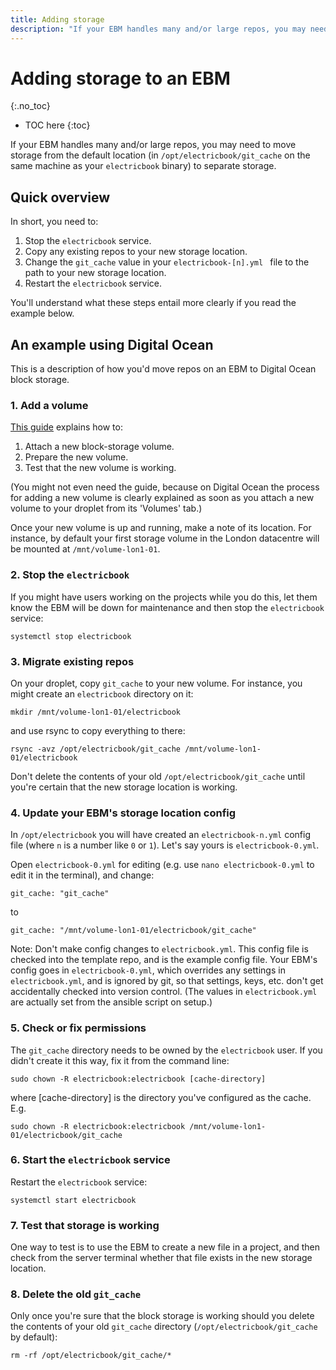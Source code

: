```yaml
---
title: Adding storage
description: "If your EBM handles many and/or large repos, you may need to move storage from the default location to separate storage."
---
```


# Adding storage to an EBM
{:.no_toc}

* TOC here
{:toc}

If your EBM handles many and/or large repos, you may need to move storage from the default location (in `/opt/electricbook/git_cache` on the same machine as your `electricbook` binary) to separate storage.

## Quick overview

In short, you need to:

1. Stop the `electricbook` service.
2. Copy any existing repos to your new storage location.
3. Change the `git_cache` value in your `electricbook-[n].yml ` file to the path to your new storage location.
4. Restart the `electricbook` service.

You'll understand what these steps entail more clearly if you read the example below.

## An example using Digital Ocean

This is a description of how you'd move repos on an EBM to Digital Ocean block storage.

### 1. Add a volume

[This guide](https://www.digitalocean.com/community/tutorials/how-to-use-block-storage-on-digitalocean) explains how to:

1. Attach a new block-storage volume.
2. Prepare the new volume.
3. Test that the new volume is working.

(You might not even need the guide, because on Digital Ocean the process for adding a new volume is clearly explained as soon as you attach a new volume to your droplet from its 'Volumes' tab.)

Once your new volume is up and running, make a note of its location. For instance, by default your first storage volume in the London datacentre will be mounted at `/mnt/volume-lon1-01`.

### 2. Stop the `electricbook`

If you might have users working on the projects while you do this, let them know the EBM will be down for maintenance and then stop the `electricbook` service:

```
systemctl stop electricbook
```

### 3. Migrate existing repos

On your droplet, copy `git_cache` to your new volume. For instance, you might create an `electricbook` directory on it:

```
mkdir /mnt/volume-lon1-01/electricbook
```

and use rsync to copy everything to there:

```
rsync -avz /opt/electricbook/git_cache /mnt/volume-lon1-01/electricbook
```

Don't delete the contents of your old `/opt/electricbook/git_cache` until you're certain that the new storage location is working.

### 4. Update your EBM's storage location config

In `/opt/electricbook` you will have created an `electricbook-n.yml` config file (where `n` is a number like `0` or `1`). Let's say yours is `electricbook-0.yml`.

Open `electricbook-0.yml` for editing (e.g. use `nano electricbook-0.yml` to edit it in the terminal), and change:

```
git_cache: "git_cache"
```

to

```
git_cache: "/mnt/volume-lon1-01/electricbook/git_cache"
```

Note: Don't make config changes to `electricbook.yml`. This config file is checked into the template repo, and is the example config file. Your EBM's config goes in `electricbook-0.yml`, which overrides any settings in `electricbook.yml`, and is ignored by git, so that settings, keys, etc. don't get accidentally checked into version control. (The values in `electricbook.yml` are actually set from the ansible script on setup.)

### 5. Check or fix permissions

The `git_cache` directory needs to be owned by the `electricbook` user. If you didn't create it this way, fix it from the command line:

```
sudo chown -R electricbook:electricbook [cache-directory]
```

where [cache-directory] is the directory you've configured as the cache. E.g.

```
sudo chown -R electricbook:electricbook /mnt/volume-lon1-01/electricbook/git_cache
```

### 6. Start the `electricbook` service

Restart the `electricbook` service:

```
systemctl start electricbook
```

### 7. Test that storage is working

One way to test is to use the EBM to create a new file in a project, and then check from the server terminal whether that file exists in the new storage location.

### 8. Delete the old `git_cache`

Only once you're sure that the block storage is working should you delete the contents of your old `git_cache` directory (`/opt/electricbook/git_cache` by default):

```
rm -rf /opt/electricbook/git_cache/*
```

